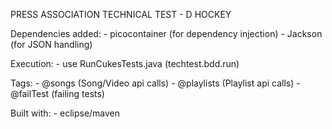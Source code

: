 PRESS ASSOCIATION TECHNICAL TEST - D HOCKEY

Dependencies added:
              - picocontainer (for dependency injection)
              - Jackson (for JSON handling)
              
Execution:
              - use RunCukesTests.java (techtest.bdd.run)
              
Tags:
              - @songs (Song/Video api calls)
              - @playlists (Playlist api calls)
              - @failTest (failing tests)
              
Built with:
              - eclipse/maven
                   
